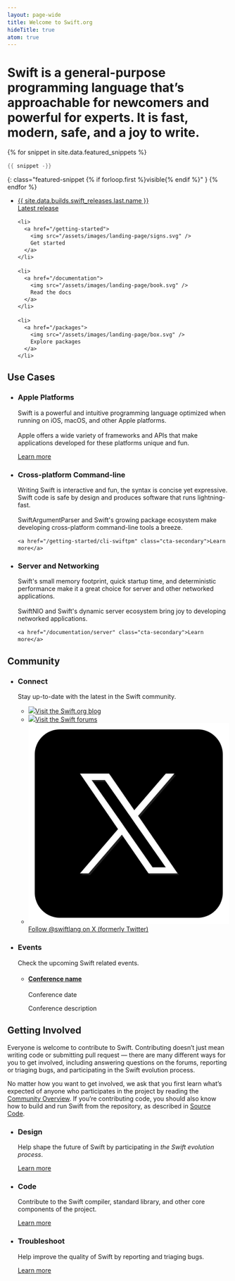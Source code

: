 ```yaml
---
layout: page-wide
title: Welcome to Swift.org
hideTitle: true
atom: true
---
```


<div class="callout" markdown="1">
  <h1 class="preamble">Swift is a <strong>general-purpose</strong> programming language that’s <strong>approachable</strong> for newcomers and <strong>powerful</strong> for experts. <span>It is <strong>fast</strong>, <strong>modern</strong>, <strong>safe</strong>, and a <strong>joy</strong> to write.</span></h1>

{% for snippet in site.data.featured_snippets %}
```swift
{{ snippet -}}
```
{: class="featured-snippet {% if forloop.first %}visible{% endif %}" }
{% endfor %}
</div>

<div class="link-grid">
  <ul>
    <li>
      <a href="/install">
        <div class="flex-container">
          <div class="latest-release-container">
          <span>
            {{ site.data.builds.swift_releases.last.name }}
          </span>
          </div>
          Latest release
        </div>
      </a>
    </li>

    <li>
      <a href="/getting-started">
        <img src="/assets/images/landing-page/signs.svg" />
        Get started
      </a>
    </li>

    <li>
      <a href="/documentation">
        <img src="/assets/images/landing-page/book.svg" />
        Read the docs
      </a>
    </li>

    <li>
      <a href="/packages">
        <img src="/assets/images/landing-page/box.svg" />
        Explore packages
      </a>
    </li>
  </ul>
</div>

## Use Cases

<ul class="use-cases">
  <li>
    <h3>Apple Platforms</h3>
    <p>
      Swift is a powerful and intuitive programming language optimized when running on iOS, macOS, and other Apple platforms.
      <br><br>
      Apple offers a wide variety of frameworks and APIs that make applications developed for these platforms unique and fun.
    </p>
    <a href="https://developer.apple.com/swift/resources/" class="cta-secondary">Learn more</a>
  </li>
  <li>
    <h3>Cross-platform Command-line</h3>
    <p>
      Writing Swift is interactive and fun, the syntax is concise yet expressive.
      Swift code is safe by design and produces software that runs lightning-fast.
      <br><br>
      SwiftArgumentParser and Swift's growing package ecosystem make developing cross-platform command-line tools a breeze.
    </p>

    <a href="/getting-started/cli-swiftpm" class="cta-secondary">Learn more</a>
  </li>
  <li>
    <h3>Server and Networking</h3>
    <p>
      Swift's small memory footprint, quick startup time, and deterministic performance make it a great choice for server and other networked applications.
      <br><br>
      SwiftNIO and Swift's dynamic server ecosystem bring joy to developing networked applications.
    </p>

    <a href="/documentation/server" class="cta-secondary">Learn more</a>
  </li>
</ul>

## Community

<ul class="community" markdown="1">
  <li>
    <h3>Connect</h3>
    <p>Stay up-to-date with the latest in the Swift community.</p>
    <ul class="connect-list">
      <li>
        <a href="/blog/">
          <img src="/assets/images/icon-swift.svg" /><span>Visit the Swift.org blog</span>
        </a>
      </li>
      <li>
        <a href="https://forums.swift.org">
          <img src="/assets/images/icon-swift.svg" /><span>Visit the Swift forums</span>
        </a>
      </li>
      <li>
        <a href="https://twitter.com/swiftlang" class="link-external">
          <img src="/assets/images/icon-x.svg" class="with-invert" /><span>Follow @swiftlang on X (formerly Twitter)</span>
        </a>
      </li>
    </ul>
  </li>
  <li>
    <h3>Events</h3>
    <p>Check the upcoming Swift related events.</p>
    <ul class="event-list">
      <li>
        <h4>
          <a href="#">Conference name</a>
        </h4>
        <time>Conference date</time>
        <p>Conference description</p>
      </li>
    </ul>
  </li>
</ul>

## Getting Involved

Everyone is welcome to contribute to Swift. Contributing doesn’t just mean writing code or submitting pull request — there are many different ways for you to get involved, including answering questions on the forums, reporting or triaging bugs, and participating in the Swift evolution process.

No matter how you want to get involved, we ask that you first learn what’s expected of anyone who participates in the project by reading the [Community Overview](/community/). If you’re contributing code, you should also know how to build and run Swift from the repository, as described in [Source Code](/documentation/source-code/).

<ul class="getting-involved">
  <li>
    <h3>Design</h3>
    <p>
      Help shape the future of Swift by participating in <em>the Swift evolution process</em>.
    </p>
    <a href="/contributing/#swift-evolution" class="cta-secondary">Learn more</a>
  </li>
  <li>
    <h3>Code</h3>
    <p>
      Contribute to the Swift compiler, standard library, and other core components of the project.
    </p>
    <a href="/contributing/#contributing-code" class="cta-secondary">Learn more</a>
  </li>
  <li>
    <h3>Troubleshoot</h3>
    <p>
      Help improve the quality of Swift by reporting and triaging bugs.
    </p>
    <a href="/contributing/#triaging-bugs" class="cta-secondary">Learn more</a>
  </li>
</ul>

<script>
  var featuredSnippets = document.querySelectorAll('.featured-snippet');
  var visibleSnippet = document.querySelector('.featured-snippet.visible');
  var randomIndex = Math.floor(Math.random() * featuredSnippets.length);

  visibleSnippet?.classList.remove('visible');
  featuredSnippets[randomIndex]?.classList.add('visible');
</script>
